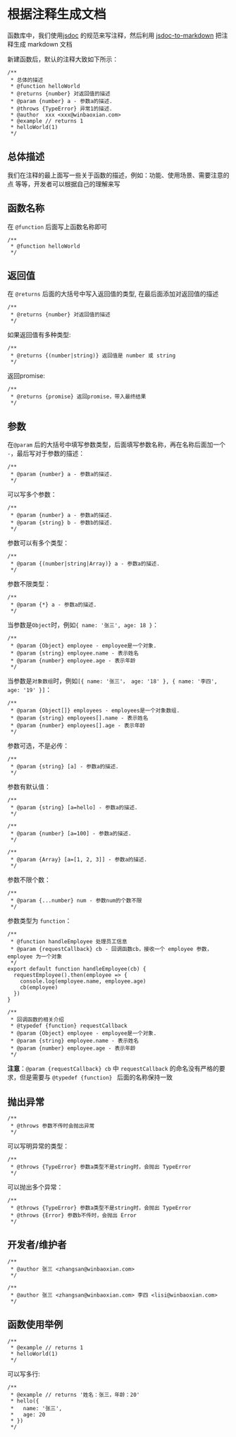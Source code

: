# 根据注释生成文档
函数库中，我们使用[jsdoc](https://github.com/jsdoc/jsdoc) 的规范来写注释，然后利用 [jsdoc-to-markdown](https://github.com/jsdoc2md/jsdoc-to-markdown) 把注释生成 markdown 文档

新建函数后，默认的注释大致如下所示：
```
/**
 * 总体的描述
 * @function helloWorld
 * @returns {number} 对返回值的描述
 * @param {number} a - 参数a的描述.
 * @throws {TypeError} 异常1的描述.
 * @author  xxx <xxx@winbaoxian.com>
 * @example // returns 1
 * helloWorld(1)
 */
```

## 总体描述
我们在注释的最上面写一些关于函数的描述，例如：功能、使用场景、需要注意的点 等等，开发者可以根据自己的理解来写

## 函数名称
在 `@function` 后面写上函数名称即可
```
/**
 * @function helloWorld
 */
```

## 返回值
在 `@returns` 后面的大括号中写入返回值的类型, 在最后面添加对返回值的描述
```
/**
 * @returns {number} 对返回值的描述
 */
```

如果返回值有多种类型:
```
/**
 * @returns {(number|string)} 返回值是 number 或 string
 */
```

返回promise:
```
/**
 * @returns {promise} 返回promise，带入最终结果
 */
```

## 参数
在`@param` 后的大括号中填写参数类型，后面填写参数名称，再在名称后面加一个 `-`，最后写对于参数的描述：
```
/**
 * @param {number} a - 参数a的描述.
 */
```

可以写多个参数：
```
/**
 * @param {number} a - 参数a的描述.
 * @param {string} b - 参数b的描述.
 */
```

参数可以有多个类型：
```
/**
 * @param {(number|string|Array)} a - 参数a的描述.
 */
```

参数不限类型：
```
/**
 * @param {*} a - 参数a的描述.
 */
```

当参数是`Object`时，例如`{ name: '张三', age: 18 }`：
```
/**
 * @param {Object} employee - employee是一个对象.
 * @param {string} employee.name - 表示姓名
 * @param {number} employee.age - 表示年龄
 */
```

当参数是`对象数组`时，例如`[{ name: '张三'， age: '18' }, { name: '李四', age: '19' }]`：
```
/**
 * @param {Object[]} employees - employees是一个对象数组.
 * @param {string} employees[].name - 表示姓名
 * @param {number} employees[].age - 表示年龄
 */
```

参数可选，不是必传：
```
/**
 * @param {string} [a] - 参数a的描述.
 */
```

参数有默认值：
```
/**
 * @param {string} [a=hello] - 参数a的描述.
 */

/**
 * @param {number} [a=100] - 参数a的描述.
 */

/**
 * @param {Array} [a=[1, 2, 3]] - 参数a的描述.
 */
```

参数不限个数：
```
/**
 * @param {...number} num - 参数num的个数不限
 */
```

参数类型为 `function`：
```
/**
 * @function handleEmployee 处理员工信息
 * @param {requestCallback} cb - 回调函数cb，接收一个 employee 参数，employee 为一个对象
 */
export default function handleEmployee(cb) {
  requestEmployee().then(employee => {
    console.log(employee.name, employee.age)
    cb(employee)
  })
}

/**
 * 回调函数的相关介绍
 * @typedef {function} requestCallback
 * @param {Object} employee - employee是一个对象.
 * @param {string} employee.name - 表示姓名
 * @param {number} employee.age - 表示年龄
 */
```

**注意**：`@param {requestCallback} cb` 中 `requestCallback` 的命名没有严格的要求，但是需要与 `@typedef {function} ` 后面的名称保持一致

## 抛出异常
```
/**
 * @throws 参数不传时会抛出异常
 */
```

可以写明异常的类型：
```
/**
 * @throws {TypeError} 参数a类型不是string时，会抛出 TypeError
 */
```

可以抛出多个异常：
```
/**
 * @throws {TypeError} 参数a类型不是string时，会抛出 TypeError
 * @throws {Error} 参数b不传时，会抛出 Error
 */
```

## 开发者/维护者
```
/**
 * @author 张三 <zhangsan@winbaoxian.com>
 */

/**
 * @author 张三 <zhangsan@winbaoxian.com> 李四 <lisi@winbaoxian.com>
 */
```

## 函数使用举例
```
/**
 * @example // returns 1
 * helloWorld(1)
 */
```

可以写多行:
```
/**
 * @example // returns '姓名：张三，年龄：20'
 * hello({
 *   name: '张三',
 *   age: 20
 * })
 */
```
